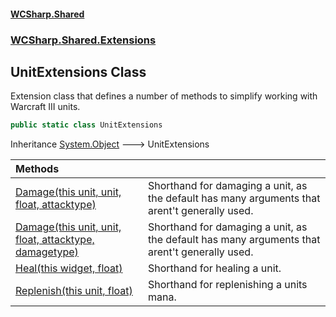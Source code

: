#### [WCSharp.Shared](index.md 'index')
### [WCSharp.Shared.Extensions](WCSharp.Shared.Extensions.md 'WCSharp.Shared.Extensions')

## UnitExtensions Class

Extension class that defines a number of methods to simplify working with Warcraft III units.

```csharp
public static class UnitExtensions
```

Inheritance [System.Object](https://docs.microsoft.com/en-us/dotnet/api/System.Object 'System.Object') &#129106; UnitExtensions

| Methods | |
| :--- | :--- |
| [Damage(this unit, unit, float, attacktype)](WCSharp.Shared.Extensions.UnitExtensions.Damage(thisWar3Api.Common.unit,War3Api.Common.unit,float,War3Api.Common.attacktype).md 'WCSharp.Shared.Extensions.UnitExtensions.Damage(this War3Api.Common.unit, War3Api.Common.unit, float, War3Api.Common.attacktype)') | Shorthand for damaging a unit, as the default has many arguments that arent't generally used. |
| [Damage(this unit, unit, float, attacktype, damagetype)](WCSharp.Shared.Extensions.UnitExtensions.Damage(thisWar3Api.Common.unit,War3Api.Common.unit,float,War3Api.Common.attacktype,War3Api.Common.damagetype).md 'WCSharp.Shared.Extensions.UnitExtensions.Damage(this War3Api.Common.unit, War3Api.Common.unit, float, War3Api.Common.attacktype, War3Api.Common.damagetype)') | Shorthand for damaging a unit, as the default has many arguments that arent't generally used. |
| [Heal(this widget, float)](WCSharp.Shared.Extensions.UnitExtensions.Heal(thisWar3Api.Common.widget,float).md 'WCSharp.Shared.Extensions.UnitExtensions.Heal(this War3Api.Common.widget, float)') | Shorthand for healing a unit. |
| [Replenish(this unit, float)](WCSharp.Shared.Extensions.UnitExtensions.Replenish(thisWar3Api.Common.unit,float).md 'WCSharp.Shared.Extensions.UnitExtensions.Replenish(this War3Api.Common.unit, float)') | Shorthand for replenishing a units mana. |
